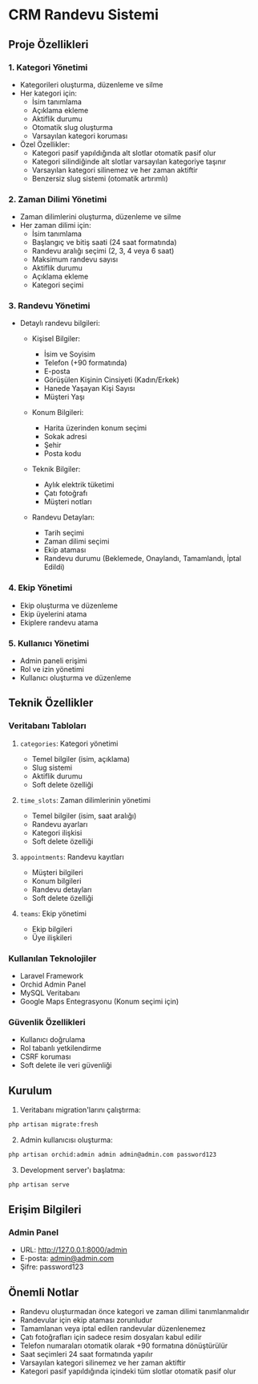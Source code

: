 # CRM Randevu Sistemi

## Proje Özellikleri

### 1. Kategori Yönetimi
- Kategorileri oluşturma, düzenleme ve silme
- Her kategori için:
  - İsim tanımlama
  - Açıklama ekleme
  - Aktiflik durumu
  - Otomatik slug oluşturma
  - Varsayılan kategori koruması
- Özel Özellikler:
  - Kategori pasif yapıldığında alt slotlar otomatik pasif olur
  - Kategori silindiğinde alt slotlar varsayılan kategoriye taşınır
  - Varsayılan kategori silinemez ve her zaman aktiftir
  - Benzersiz slug sistemi (otomatik artırımlı)

### 2. Zaman Dilimi Yönetimi
- Zaman dilimlerini oluşturma, düzenleme ve silme
- Her zaman dilimi için:
  - İsim tanımlama
  - Başlangıç ve bitiş saati (24 saat formatında)
  - Randevu aralığı seçimi (2, 3, 4 veya 6 saat)
  - Maksimum randevu sayısı
  - Aktiflik durumu
  - Açıklama ekleme
  - Kategori seçimi

### 3. Randevu Yönetimi
- Detaylı randevu bilgileri:
  - Kişisel Bilgiler:
    - İsim ve Soyisim
    - Telefon (+90 formatında)
    - E-posta
    - Görüşülen Kişinin Cinsiyeti (Kadın/Erkek)
    - Hanede Yaşayan Kişi Sayısı
    - Müşteri Yaşı
  
  - Konum Bilgileri:
    - Harita üzerinden konum seçimi
    - Sokak adresi
    - Şehir
    - Posta kodu
  
  - Teknik Bilgiler:
    - Aylık elektrik tüketimi
    - Çatı fotoğrafı
    - Müşteri notları

  - Randevu Detayları:
    - Tarih seçimi
    - Zaman dilimi seçimi
    - Ekip ataması
    - Randevu durumu (Beklemede, Onaylandı, Tamamlandı, İptal Edildi)

### 4. Ekip Yönetimi
- Ekip oluşturma ve düzenleme
- Ekip üyelerini atama
- Ekiplere randevu atama

### 5. Kullanıcı Yönetimi
- Admin paneli erişimi
- Rol ve izin yönetimi
- Kullanıcı oluşturma ve düzenleme

## Teknik Özellikler

### Veritabanı Tabloları
1. `categories`: Kategori yönetimi
   - Temel bilgiler (isim, açıklama)
   - Slug sistemi
   - Aktiflik durumu
   - Soft delete özelliği

2. `time_slots`: Zaman dilimlerinin yönetimi
   - Temel bilgiler (isim, saat aralığı)
   - Randevu ayarları
   - Kategori ilişkisi
   - Soft delete özelliği

3. `appointments`: Randevu kayıtları
   - Müşteri bilgileri
   - Konum bilgileri
   - Randevu detayları
   - Soft delete özelliği

4. `teams`: Ekip yönetimi
   - Ekip bilgileri
   - Üye ilişkileri

### Kullanılan Teknolojiler
- Laravel Framework
- Orchid Admin Panel
- MySQL Veritabanı
- Google Maps Entegrasyonu (Konum seçimi için)

### Güvenlik Özellikleri
- Kullanıcı doğrulama
- Rol tabanlı yetkilendirme
- CSRF koruması
- Soft delete ile veri güvenliği

## Kurulum

1. Veritabanı migration'larını çalıştırma:
```bash
php artisan migrate:fresh
```

2. Admin kullanıcısı oluşturma:
```bash
php artisan orchid:admin admin admin@admin.com password123
```

3. Development server'ı başlatma:
```bash
php artisan serve
```

## Erişim Bilgileri

### Admin Panel
- URL: http://127.0.0.1:8000/admin
- E-posta: admin@admin.com
- Şifre: password123

## Önemli Notlar
- Randevu oluşturmadan önce kategori ve zaman dilimi tanımlanmalıdır
- Randevular için ekip ataması zorunludur
- Tamamlanan veya iptal edilen randevular düzenlenemez
- Çatı fotoğrafları için sadece resim dosyaları kabul edilir
- Telefon numaraları otomatik olarak +90 formatına dönüştürülür
- Saat seçimleri 24 saat formatında yapılır
- Varsayılan kategori silinemez ve her zaman aktiftir
- Kategori pasif yapıldığında içindeki tüm slotlar otomatik pasif olur

